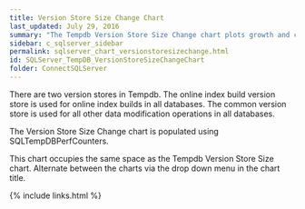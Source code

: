 ```yaml
---
title: Version Store Size Change Chart
last_updated: July 29, 2016
summary: "The Tempdb Version Store Size Change chart plots growth and cleanup rates."
sidebar: c_sqlserver_sidebar
permalink: sqlserver_chart_versionstoresizechange.html
id: SQLServer_TempDB_VersionStoreSizeChangeChart
folder: ConnectSQLServer
---
```





There are two version stores in Tempdb. The online index build version store is used for online index builds in all databases. The common version store is used for all other data modification operations in all databases.

The Version Store Size Change chart is populated using SQLTempDBPerfCounters.

<note type="tip">This chart occupies the same space as the Tempdb Version Store Size chart. Alternate between the charts via the drop down menu in the chart title.</note>



{% include links.html %}
